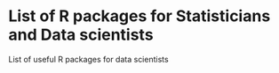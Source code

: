 # List of R packages for Statisticians and Data scientists
List of useful R packages for data scientists
